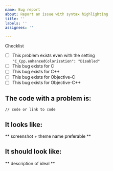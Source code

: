 ```yaml
---
name: Bug report
about: Report an issue with syntax highlighting
title: ''
labels: ''
assignees: ''

---
```


Checklist

- [ ] This problem exists even with the setting `"C_Cpp.enhancedColorization": "Disabled"`
- [ ] This bug exists for C
- [ ] This bug exists for C++
- [ ] This bug exists for Objective-C
- [ ] This bug exists for Objective-C++

## The code with a problem is:
```
// code or link to code
```

## It looks like:
** screenshot + theme name preferable **

## It should look like:
** description of ideal **
